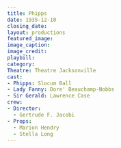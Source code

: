 ```yaml
---
title: Phipps
date: 1935-12-10
closing_date:
layout: productions
featured_image:
image_caption:
image_credit:
playbill:
category:
Theatre: Theatre Jacksonville
cast:
- Phipps: Slocum Ball
- Lady Fanny: Dore' Beauchamp-Nobbs
- Sir Gerald: Lawrence Case
crew:
- Director:
  - Gertrude F. Jacobi
- Props:
  - Marion Hendry
  - Stella Long
---
```


